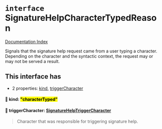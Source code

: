 # `interface` SignatureHelpCharacterTypedReason

[Documentation Index](../README.md)

Signals that the signature help request came from a user typing a character.
Depending on the character and the syntactic context, the request may or may not be served a result.

## This interface has

- 2 properties:
[kind](#-kind-charactertyped),
[triggerCharacter](#-triggercharacter-signaturehelptriggercharacter)


#### 📄 kind: <mark>"characterTyped"</mark>



#### 📄 triggerCharacter: [SignatureHelpTriggerCharacter](../type.SignatureHelpTriggerCharacter/README.md)

> Character that was responsible for triggering signature help.



